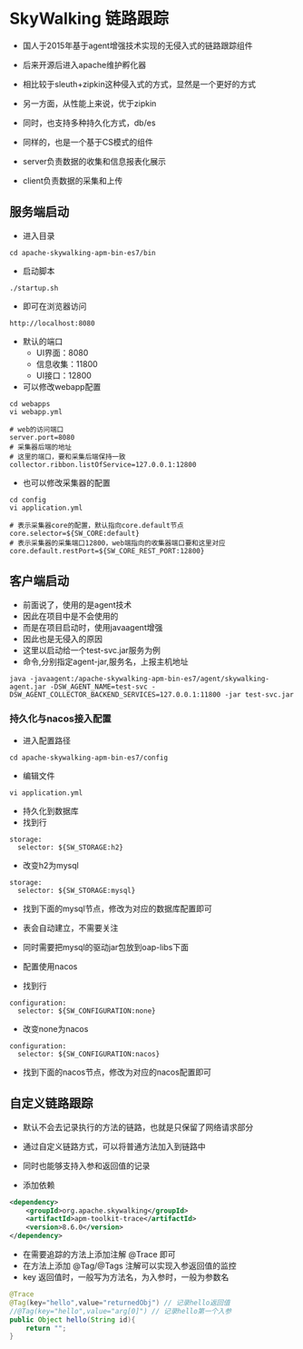 # SkyWalking 链路跟踪
- 国人于2015年基于agent增强技术实现的无侵入式的链路跟踪组件
- 后来开源后进入apache维护孵化器
- 相比较于sleuth+zipkin这种侵入式的方式，显然是一个更好的方式
- 另一方面，从性能上来说，优于zipkin
- 同时，也支持多种持久化方式，db/es

- 同样的，也是一个基于CS模式的组件
- server负责数据的收集和信息报表化展示
- client负责数据的采集和上传

## 服务端启动
- 进入目录
```
cd apache-skywalking-apm-bin-es7/bin
```
- 启动脚本
```
./startup.sh
```
- 即可在浏览器访问
```
http://localhost:8080
```
- 默认的端口
    - UI界面：8080
    - 信息收集：11800
    - UI接口：12800
- 可以修改webapp配置
```
cd webapps
vi webapp.yml
```
```
# web的访问端口
server.port=8080
# 采集器后端的地址
# 这里的端口，要和采集后端保持一致
collector.ribbon.listOfService=127.0.0.1:12800
```
- 也可以修改采集器的配置
```
cd config
vi application.yml
```
```
# 表示采集器core的配置，默认指向core.default节点
core.selector=${SW_CORE:default}
# 表示采集器的采集端口12800，web端指向的收集器端口要和这里对应
core.default.restPort=${SW_CORE_REST_PORT:12800}
```


## 客户端启动
- 前面说了，使用的是agent技术
- 因此在项目中是不会使用的
- 而是在项目启动时，使用javaagent增强
- 因此也是无侵入的原因
- 这里以启动给一个test-svc.jar服务为例
- 命令,分别指定agent-jar,服务名，上报主机地址
```
java -javaagent:/apache-skywalking-apm-bin-es7/agent/skywalking-agent.jar -DSW_AGENT_NAME=test-svc -DSW_AGENT_COLLECTOR_BACKEND_SERVICES=127.0.0.1:11800 -jar test-svc.jar
```

### 持久化与nacos接入配置
- 进入配置路径
```
cd apache-skywalking-apm-bin-es7/config
```
- 编辑文件
```
vi application.yml
```
- 持久化到数据库
- 找到行
```
storage:
  selector: ${SW_STORAGE:h2}
```
- 改变h2为mysql
```
storage:
  selector: ${SW_STORAGE:mysql}
```
- 找到下面的mysql节点，修改为对应的数据库配置即可
- 表会自动建立，不需要关注
- 同时需要把mysql的驱动jar包放到oap-libs下面

- 配置使用nacos
- 找到行
```
configuration:
  selector: ${SW_CONFIGURATION:none}
```
- 改变none为nacos
```
configuration:
  selector: ${SW_CONFIGURATION:nacos}
```
- 找到下面的nacos节点，修改为对应的nacos配置即可


## 自定义链路跟踪
- 默认不会去记录执行的方法的链路，也就是只保留了网络请求部分
- 通过自定义链路方式，可以将普通方法加入到链路中
- 同时也能够支持入参和返回值的记录

- 添加依赖
```xml
<dependency>
    <groupId>org.apache.skywalking</groupId>
    <artifactId>apm-toolkit-trace</artifactId>
    <version>8.6.0</version>
</dependency>
```
- 在需要追踪的方法上添加注解 @Trace 即可
- 在方法上添加 @Tag/@Tags 注解可以实现入参返回值的监控
- key 返回值时，一般写为方法名，为入参时，一般为参数名
```java
@Trace
@Tag(key="hello",value="returnedObj") // 记录hello返回值
//@Tag(key="hello",value="arg[0]") // 记录hello第一个入参
public Object hello(String id){
    return "";
}
```
